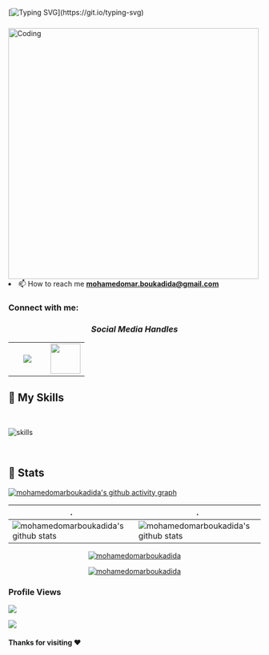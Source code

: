 

[![Typing SVG](https://readme-typing-svg.demolab.com?font=Fira+Code&weight=500&size=21&duration=4000&pause=1000&color=5B4EFF&background=FF000000&center=true&vCenter=true&width=435&lines=Hi+%F0%9F%91%8B%2C+I'm+Mohamed+Omar+Boukadida;Always+learning+new+things;Welcome+to+my+profile+!)](https://git.io/typing-svg)

<h3 align="center"></h3>
<img align="center" alt="Coding" width="500" src="https://institute.careerguide.com/wp-content/uploads/2020/09/focus-animation_bcba3d519ff8406664b93fe49a8fa2e8.gif"


- 📫 How to reach me **mohamedomar.boukadida@gmail.com**

<h3 align="left">Connect with me:</h3>

<h3 align='center'><i>Social Media Handles</i></h3>
<p align='center'>
 
<table width="100" align='center'>
<tr>
    <td align='center' width="60">
        <a href="https://www.instagram.com/mohamed_omar_boukadida/"><img src="https://cdn-icons-png.flaticon.com/512/1409/1409946.png"></a>
    </td>
    <td align='center' width="60">
        <a href="https://www.linkedin.com/in/mohamed-omar-boukadida"><img src="https://cdn-icons-png.flaticon.com/512/1409/1409945.png" width="60"></a>
    </td>
</tr>
</table>






## 🔧 My Skills

</br>

![skills](https://skillicons.dev/icons?i=html,css,php,laravel,c,cpp,mysql,django,mysql,linux,bash,py,pytorch,qt,tensorflow,raspberrypi,arduino,blender,figma,xd,ai,ps,&theme=dark&perline=15)

<!-- <p align="center">
  <a href="https://skillicons.dev">
    <img src="https://skillicons.dev/icons?i=html,css,php,laravel,c,cpp,mysql,django,mysql,linux,bash,py,pytorch,qt,tensorflow,raspberrypi,arduino,blender,figma,xd,ai,ps,&theme=dark&perline=15" />
  </a>
</p> -->
</br>

## 🔧 Stats

[![mohamedomarboukadida's github activity graph](https://github-readme-activity-graph.vercel.app/graph?username=mohamedomarboukadida&theme=synthwave-84)](https://github.com/mohamedomarboukadida/github-readme-activity-graph)

| .                                                                                                                                       | .                                                                                                                         |
|-----------------------------------------------------------------------------------------------------------------------------------------|---------------------------------------------------------------------------------------------------------------------------|
| ![mohamedomarboukadida's github stats](https://github-readme-stats.vercel.app/api?username=mohamedomarboukadida&show_icons=true&theme=radical&include_all_commits=true) | ![mohamedomarboukadida's github stats](https://github-readme-stats.vercel.app/api/top-langs/?username=mohamedomarboukadida&theme=radical&layout=compact) |

<p align="center"> 
<a href="https://github-readme-streak-stats.herokuapp.com"><img src="https://github-readme-streak-stats.herokuapp.com/?user=mohamedomarboukadida&theme=radical" alt="mohamedomarboukadida" /></a>
</p>



<p align="center"> 
<a href="https://github.com/ryo-ma/github-profile-trophy"><img src="https://github-profile-trophy.vercel.app/?username=mohamedomarboukadida&theme=radical" alt="mohamedomarboukadida" /></a>
</p>



### Profile Views

![](https://count.getloli.com/get/@mohamedomarboukadida.github.readme)
</br>


<img src="https://profile-counter.glitch.me/mohamedomarboukadida/count.svg"> 


#### Thanks for visiting :heart:

